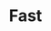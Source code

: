 ---
codehost: https://github.com/https://github.com/fast-af
dribbble: https://dribbble.com/fast
instagram: https://instagram.com/passwordless
linkedin: https://linkedin.com/company/fast
logohandle: fastco
sort: fast
title: Fast
twitter: https://x.com/fast
website: https://fast.co/
---
